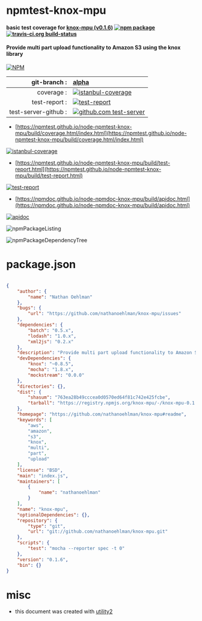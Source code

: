 # npmtest-knox-mpu

#### basic test coverage for  [knox-mpu (v0.1.6)](https://github.com/nathanoehlman/knox-mpu#readme)  [![npm package](https://img.shields.io/npm/v/npmtest-knox-mpu.svg?style=flat-square)](https://www.npmjs.org/package/npmtest-knox-mpu) [![travis-ci.org build-status](https://api.travis-ci.org/npmtest/node-npmtest-knox-mpu.svg)](https://travis-ci.org/npmtest/node-npmtest-knox-mpu)

#### Provide multi part upload functionality to Amazon S3 using the knox library

[![NPM](https://nodei.co/npm/knox-mpu.png?downloads=true&downloadRank=true&stars=true)](https://www.npmjs.com/package/knox-mpu)

| git-branch : | [alpha](https://github.com/npmtest/node-npmtest-knox-mpu/tree/alpha)|
|--:|:--|
| coverage : | [![istanbul-coverage](https://npmtest.github.io/node-npmtest-knox-mpu/build/coverage.badge.svg)](https://npmtest.github.io/node-npmtest-knox-mpu/build/coverage.html/index.html)|
| test-report : | [![test-report](https://npmtest.github.io/node-npmtest-knox-mpu/build/test-report.badge.svg)](https://npmtest.github.io/node-npmtest-knox-mpu/build/test-report.html)|
| test-server-github : | [![github.com test-server](https://npmtest.github.io/node-npmtest-knox-mpu/GitHub-Mark-32px.png)](https://npmtest.github.io/node-npmtest-knox-mpu/build/app/index.html) | | build-artifacts : | [![build-artifacts](https://npmtest.github.io/node-npmtest-knox-mpu/glyphicons_144_folder_open.png)](https://github.com/npmtest/node-npmtest-knox-mpu/tree/gh-pages/build)|

- [https://npmtest.github.io/node-npmtest-knox-mpu/build/coverage.html/index.html](https://npmtest.github.io/node-npmtest-knox-mpu/build/coverage.html/index.html)

[![istanbul-coverage](https://npmtest.github.io/node-npmtest-knox-mpu/build/screenCapture.buildCi.browser.%252Ftmp%252Fbuild%252Fcoverage.lib.html.png)](https://npmtest.github.io/node-npmtest-knox-mpu/build/coverage.html/index.html)

- [https://npmtest.github.io/node-npmtest-knox-mpu/build/test-report.html](https://npmtest.github.io/node-npmtest-knox-mpu/build/test-report.html)

[![test-report](https://npmtest.github.io/node-npmtest-knox-mpu/build/screenCapture.buildCi.browser.%252Ftmp%252Fbuild%252Ftest-report.html.png)](https://npmtest.github.io/node-npmtest-knox-mpu/build/test-report.html)

- [https://npmdoc.github.io/node-npmdoc-knox-mpu/build/apidoc.html](https://npmdoc.github.io/node-npmdoc-knox-mpu/build/apidoc.html)

[![apidoc](https://npmdoc.github.io/node-npmdoc-knox-mpu/build/screenCapture.buildCi.browser.%252Ftmp%252Fbuild%252Fapidoc.html.png)](https://npmdoc.github.io/node-npmdoc-knox-mpu/build/apidoc.html)

![npmPackageListing](https://npmtest.github.io/node-npmtest-knox-mpu/build/screenCapture.npmPackageListing.svg)

![npmPackageDependencyTree](https://npmtest.github.io/node-npmtest-knox-mpu/build/screenCapture.npmPackageDependencyTree.svg)



# package.json

```json

{
    "author": {
        "name": "Nathan Oehlman"
    },
    "bugs": {
        "url": "https://github.com/nathanoehlman/knox-mpu/issues"
    },
    "dependencies": {
        "batch": "0.5.x",
        "lodash": "1.0.x",
        "xml2js": "0.2.x"
    },
    "description": "Provide multi part upload functionality to Amazon S3 using the knox library",
    "devDependencies": {
        "knox": "~0.8.5",
        "mocha": "1.8.x",
        "mockstream": "0.0.0"
    },
    "directories": {},
    "dist": {
        "shasum": "763ea28b49cccea0d0570ed64f81c742e425fcbe",
        "tarball": "https://registry.npmjs.org/knox-mpu/-/knox-mpu-0.1.6.tgz"
    },
    "homepage": "https://github.com/nathanoehlman/knox-mpu#readme",
    "keywords": [
        "aws",
        "amazon",
        "s3",
        "knox",
        "multi",
        "part",
        "upload"
    ],
    "license": "BSD",
    "main": "index.js",
    "maintainers": [
        {
            "name": "nathanoehlman"
        }
    ],
    "name": "knox-mpu",
    "optionalDependencies": {},
    "repository": {
        "type": "git",
        "url": "git://github.com/nathanoehlman/knox-mpu.git"
    },
    "scripts": {
        "test": "mocha --reporter spec -t 0"
    },
    "version": "0.1.6",
    "bin": {}
}
```



# misc
- this document was created with [utility2](https://github.com/kaizhu256/node-utility2)
